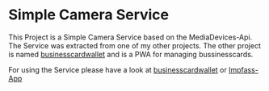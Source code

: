 # Simple Camera Service
This Project is a Simple Camera Service based on the MediaDevices-Api. The Service was extracted from one of my other projects. The other project is named [businesscardwallet](https://gitlab.com/businesscardwallet/bcw.git) and is a PWA for managing bussinesscards. 

For using the Service please have a look at [businesscardwallet](https://gitlab.com/businesscardwallet/bcw.git) or [Impfass-App](https://github.com/hschaeufler/impfpass-frontend)